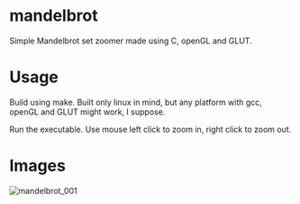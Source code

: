 # mandelbrot
Simple Mandelbrot set zoomer made using C, openGL and GLUT.

# Usage
Build using make. Built only linux in mind, but any platform with gcc, openGL and GLUT might work, I suppose.

Run the executable. Use mouse left click to zoom in, right click to zoom out.


# Images

![mandelbrot_001](https://cloud.githubusercontent.com/assets/2308612/17386163/923a9494-59f0-11e6-8f14-c18376e3140b.png)
